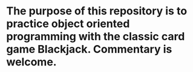 # The purpose of this repository is to practice object oriented programming with the classic card game Blackjack. Commentary is welcome.
